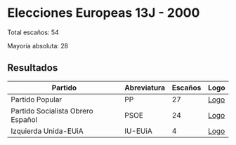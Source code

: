 # Elecciones Europeas 13J - 2000

Total escaños: 54

Mayoría absoluta: 28

## Resultados

| Partido | Abreviatura | Escaños | Logo |
| - | - | - | - |
| Partido Popular | PP | 27 | [Logo](https://github.com/playzzz/Pactos/blob/master/Logos/PP.jpg?raw=true)
| Partido Socialista Obrero Español | PSOE | 24 | [Logo](https://github.com/playzzz/Pactos/blob/master/Logos/PSOE.jpg?raw=true)
| Izquierda Unida-EUiA | IU-EUiA | 4 | [Logo](https://github.com/playzzz/Pactos/blob/master/Logos/IU.jpg?raw=true)
